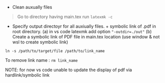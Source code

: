 
- Clean auxually files
> Go to directory having main.tex
> run `latexmk -c`

- Specify output directoyr for all auxiually files. + symbolic link of .pdf in root directory.
(a) in vs code latexmk add option  `"-outdir=./out"`
(b) Create a symbolic link of PDF file in main.tex location (use window & not wsl to create symbolic link)

`ln -s /path/to/target/file /path/to/link_name`

To remove link name : `rm link_name`

NOTE: for now  vs code unable to update the display of pdf via hardlink/symbolic link
